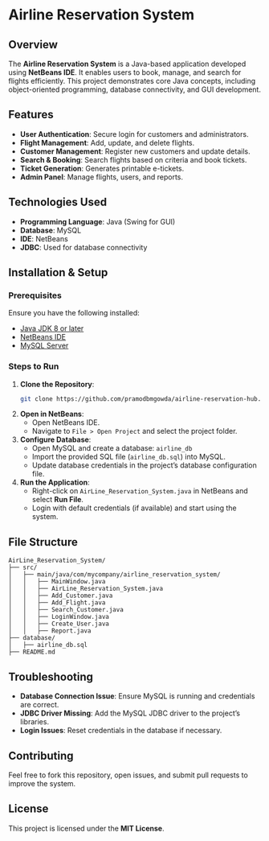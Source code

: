 # Airline Reservation System

## Overview
The **Airline Reservation System** is a Java-based application developed using **NetBeans IDE**. It enables users to book, manage, and search for flights efficiently. This project demonstrates core Java concepts, including object-oriented programming, database connectivity, and GUI development.

## Features
- **User Authentication**: Secure login for customers and administrators.
- **Flight Management**: Add, update, and delete flights.
- **Customer Management**: Register new customers and update details.
- **Search & Booking**: Search flights based on criteria and book tickets.
- **Ticket Generation**: Generates printable e-tickets.
- **Admin Panel**: Manage flights, users, and reports.

## Technologies Used
- **Programming Language**: Java (Swing for GUI)
- **Database**: MySQL
- **IDE**: NetBeans
- **JDBC**: Used for database connectivity

## Installation & Setup

### Prerequisites
Ensure you have the following installed:
- [Java JDK 8 or later](https://www.oracle.com/java/technologies/javase-jdk11-downloads.html)
- [NetBeans IDE](https://netbeans.apache.org/download/)
- [MySQL Server](https://dev.mysql.com/downloads/mysql/)

### Steps to Run
1. **Clone the Repository**:
   ```sh
   git clone https://github.com/pramodbmgowda/airline-reservation-hub.git
   ```
2. **Open in NetBeans**:
   - Open NetBeans IDE.
   - Navigate to `File > Open Project` and select the project folder.
3. **Configure Database**:
   - Open MySQL and create a database: `airline_db`
   - Import the provided SQL file (`airline_db.sql`) into MySQL.
   - Update database credentials in the project’s database configuration file.
4. **Run the Application**:
   - Right-click on `AirLine_Reservation_System.java` in NetBeans and select **Run File**.
   - Login with default credentials (if available) and start using the system.

## File Structure
```
AirLine_Reservation_System/
├── src/
│   ├── main/java/com/mycompany/airline_reservation_system/
│   │   ├── MainWindow.java
│   │   ├── AirLine_Reservation_System.java
│   │   ├── Add_Customer.java
│   │   ├── Add_Flight.java
│   │   ├── Search_Customer.java
│   │   ├── LoginWindow.java
│   │   ├── Create_User.java
│   │   ├── Report.java
├── database/
│   ├── airline_db.sql
├── README.md
```

## Troubleshooting
- **Database Connection Issue**: Ensure MySQL is running and credentials are correct.
- **JDBC Driver Missing**: Add the MySQL JDBC driver to the project’s libraries.
- **Login Issues**: Reset credentials in the database if necessary.

## Contributing
Feel free to fork this repository, open issues, and submit pull requests to improve the system.

## License
This project is licensed under the **MIT License**.

